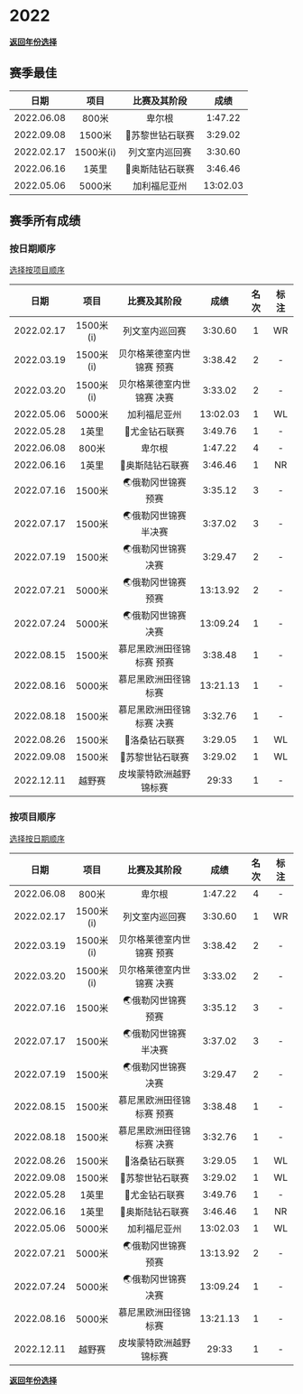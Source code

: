# 2022

**[返回年份选择](../Results.md)**

## 赛季最佳

|    日期    |   项目    |  比赛及其阶段   |   成绩   |
| :--------: | :-------: | :-------------: | :------: |
| 2022.06.08 |   800米   |     卑尔根      | 1:47.22  |
| 2022.09.08 |  1500米   | 💎苏黎世钻石联赛 | 3:29.02  |
| 2022.02.17 | 1500米(i) | 列文室内巡回赛  | 3:30.60  |
| 2022.06.16 |   1英里   | 💎奥斯陆钻石联赛 | 3:46.46  |
| 2022.05.06 |  5000米   |  加利福尼亚州   | 13:02.03 |

## 赛季所有成绩

### 按日期顺序<a id='1'></a>

[选择按项目顺序](#2)

|    日期    |   项目    |       比赛及其阶段        |   成绩   | 名次 | 标注 |
| :--------: | :-------: | :-----------------------: | :------: | :--: | :--: |
| 2022.02.17 | 1500米(i) |      列文室内巡回赛       | 3:30.60  |  1   |  WR  |
| 2022.03.19 | 1500米(i) | 贝尔格莱德室内世锦赛 预赛 | 3:38.42  |  2   |  -   |
| 2022.03.20 | 1500米(i) | 贝尔格莱德室内世锦赛 决赛 | 3:33.02  |  2   |  -   |
| 2022.05.06 |  5000米   |       加利福尼亚州        | 13:02.03 |  1   |  WL  |
| 2022.05.28 |   1英里   |       💎尤金钻石联赛       | 3:49.76  |  1   |  -   |
| 2022.06.08 |   800米   |          卑尔根           | 1:47.22  |  4   |  -   |
| 2022.06.16 |   1英里   |      💎奥斯陆钻石联赛      | 3:46.46  |  1   |  NR  |
| 2022.07.16 |  1500米   |    🌏俄勒冈世锦赛 预赛     | 3:35.12  |  3   |  -   |
| 2022.07.17 |  1500米   |   🌏俄勒冈世锦赛 半决赛    | 3:37.02  |  3   |  -   |
| 2022.07.19 |  1500米   |    🌏俄勒冈世锦赛 决赛     | 3:29.47  |  2   |  -   |
| 2022.07.21 |  5000米   |    🌏俄勒冈世锦赛 预赛     | 13:13.92 |  2   |  -   |
| 2022.07.24 |  5000米   |    🌏俄勒冈世锦赛 决赛     | 13:09.24 |  1   |  -   |
| 2022.08.15 |  1500米   | 慕尼黑欧洲田径锦标赛 预赛 | 3:38.48  |  1   |  -   |
| 2022.08.16 |  5000米   |   慕尼黑欧洲田径锦标赛    | 13:21.13 |  1   |  -   |
| 2022.08.18 |  1500米   | 慕尼黑欧洲田径锦标赛 决赛 | 3:32.76  |  1   |  -   |
| 2022.08.26 |  1500米   |       💎洛桑钻石联赛       | 3:29.05  |  1   |  WL  |
| 2022.09.08 |  1500米   |      💎苏黎世钻石联赛      | 3:29.02  |  1   |  WL  |
| 2022.12.11 |  越野赛   |  皮埃蒙特欧洲越野锦标赛   |  29:33   |  1   |  -   |

### 按项目顺序<a id='2'></a>

[选择按日期顺序](#1)

|    日期    |   项目    |       比赛及其阶段        |   成绩   | 名次 | 标注 |
| :--------: | :-------: | :-----------------------: | :------: | :--: | :--: |
| 2022.06.08 |   800米   |          卑尔根           | 1:47.22  |  4   |  -   |
| 2022.02.17 | 1500米(i) |      列文室内巡回赛       | 3:30.60  |  1   |  WR  |
| 2022.03.19 | 1500米(i) | 贝尔格莱德室内世锦赛 预赛 | 3:38.42  |  2   |  -   |
| 2022.03.20 | 1500米(i) | 贝尔格莱德室内世锦赛 决赛 | 3:33.02  |  2   |  -   |
| 2022.07.16 |  1500米   |    🌏俄勒冈世锦赛 预赛     | 3:35.12  |  3   |  -   |
| 2022.07.17 |  1500米   |   🌏俄勒冈世锦赛 半决赛    | 3:37.02  |  3   |  -   |
| 2022.07.19 |  1500米   |    🌏俄勒冈世锦赛 决赛     | 3:29.47  |  2   |  -   |
| 2022.08.15 |  1500米   | 慕尼黑欧洲田径锦标赛 预赛 | 3:38.48  |  1   |  -   |
| 2022.08.18 |  1500米   | 慕尼黑欧洲田径锦标赛 决赛 | 3:32.76  |  1   |  -   |
| 2022.08.26 |  1500米   |       💎洛桑钻石联赛       | 3:29.05  |  1   |  WL  |
| 2022.09.08 |  1500米   |      💎苏黎世钻石联赛      | 3:29.02  |  1   |  WL  |
| 2022.05.28 |   1英里   |       💎尤金钻石联赛       | 3:49.76  |  1   |  -   |
| 2022.06.16 |   1英里   |      💎奥斯陆钻石联赛      | 3:46.46  |  1   |  NR  |
| 2022.05.06 |  5000米   |       加利福尼亚州        | 13:02.03 |  1   |  WL  |
| 2022.07.21 |  5000米   |    🌏俄勒冈世锦赛 预赛     | 13:13.92 |  2   |  -   |
| 2022.07.24 |  5000米   |    🌏俄勒冈世锦赛 决赛     | 13:09.24 |  1   |  -   |
| 2022.08.16 |  5000米   |   慕尼黑欧洲田径锦标赛    | 13:21.13 |  1   |  -   |
| 2022.12.11 |  越野赛   |  皮埃蒙特欧洲越野锦标赛   |  29:33   |  1   |  -   |

**[返回年份选择](../Results.md)**

